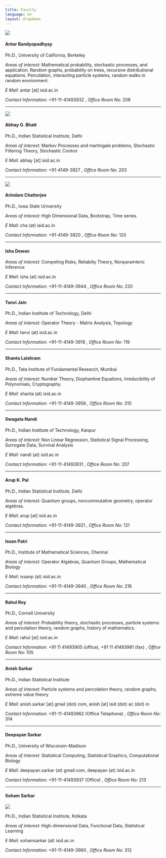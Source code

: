 ```yaml
---
title: Faculty
language: en
layout: dropdown
---
```


<img class="fphoto" src="http://www.isid.ac.in/~deepayan/images/photos/antar.jpg" />

#### Antar Bandyopadhyay

Ph.D., University of California, Berkeley

_Areas of interest_: Mathematical probability, stochastic processes,
and application. Random graphs, probability on trees, recursive
distributional equations. Percolation, interacting particle systems,
random walks in random environment.

_E Mail_: antar [at] isid.ac.in

_Contact Information_: +91-11-41493932 , _Office Room No_: 208


* * *

<img class="fphoto" src="http://www.isid.ac.in/~statmath/faculty_photos/abhay.jpg" />

#### Abhay G. Bhatt

Ph.D., Indian Statistical Institute, Delhi

_Areas of interest_: Markov Processes and martingale problems,
Stochastic Filtering Theory, Stochastic Control

_E Mail_: abhay [at] isid.ac.in

_Contact Information_: +91-4149-3927 , _Office Room No_: 203


* * *

<img class="fphoto" src="http://www.isid.ac.in/~deepayan/images/photos/ac_small.jpg" />

#### Arindam Chatterjee

Ph.D., Iowa State University

_Areas of interest_: High Dimensional Data, Bootstrap, Time series.

_E Mail_: cha (at) isid.ac.in

_Contact Information_: +91-4149-3920 , _Office Room No_: 120


* * *

#### Isha Dewan

_Areas of interest_: Competing Risks, Reliabiliy Theory, Nonparamteric Inference

_E Mail_: isha (at) isid.ac.in

_Contact Information_: +91-11-4149-3944 , _Office Room No_: 220


* * *

#### Tanvi Jain

Ph.D., Indian Institute of Technology, Delhi

_Areas of interest_: Operator Theory - Matrix Analysis, Topology

_E Mail_: tanvi (at) isid.ac.in

_Contact Information_: +91-11-4149-3919 , _Office Room No_: 119


* * *

#### Shanta Laishram

Ph.D., Tata Institute of Fundamental Research, Mumbai

_Areas of interest_: Number Theory, Diophantine Equations, Irreducibility of Polynomials, Cryptography.

_E Mail_: shanta (at) isid.ac.in

_Contact Information_: +91-11-4149-3958 , _Office Room No_: 310


* * *

#### Swagata Nandi

Ph.D., Indian Institute of Technology, Kanpur

_Areas of interest_: Non Linear Regression, Statistical Signal Processing, Surrogate Data, Survival Analysis

_E Mail_: nandi (at) isid.ac.in

_Contact Information_: +91-11-41493931 , _Office Room No_: 207


* * *

#### Arup K. Pal

Ph.D., Indian Statistical Institute, Delhi

_Areas of interest_: Quantum groups, noncommutative geometry, operator algebras.

_E Mail_: arup [at] isid.ac.in

_Contact Information_: +91-11-4149-3921 , _Office Room No_: 121


* * *

#### Issan Patri

Ph.D., Institute of Mathematical Sciences, Chennai

_Areas of interest_: Operator Algebras, Quantum Groups, Mathematical Biology

_E Mail_: issanp (at) isid.ac.in

_Contact Information_: +91-11-4149-3940 , _Office Room No_: 216


* * *

#### Rahul Roy

Ph.D., Cornell University

_Areas of interest_: Probability theory, stochastic processes, particle systems and percolation theory, random graphs, history of mathematics.

_E Mail_: rahul [at] isid.ac.in

_Contact Information_: +91 11 41493905 (office), +91 11 41493981 (fax) , _Office Room No_: 105


* * *

#### Anish Sarkar

Ph.D., Indian Statistical Institute

_Areas of interest_: Particle systems and percolation theory, random graphs, extreme value theory

_E Mail_: anish.sarkar [at] gmail (dot) com, anish [at] isid (dot) ac (dot) in

_Contact Information_: +91-11-41493962 (Office Telephone) , _Office Room No_: 314


* * *

#### Deepayan Sarkar

Ph.D., University of Wisconsin-Madison

_Areas of interest_: Statistical Computing, Statistical Graphics, Computational Biology

_E Mail_: deepayan.sarkar (at) gmail.com, deepayan (at) isid.ac.in

_Contact Information_: +91-11-41493937 (Office) , _Office Room No_: 213


* * *

#### Soham Sarkar

<img class="fphoto" src="https://i1.rgstatic.net/ii/profile.image/11431281098634719-1669032231504_Q128/Soham-Sarkar-7.jpg" />

Ph.D., Indian Statistical Institute, Kolkata

_Areas of interest_: High-dimensional Data, Functional Data, Statistical Learning

_E Mail_: sohamsarkar (at) isid.ac.in

_Contact Information_: +91-11-4149-3960 , _Office Room No_: 312 
